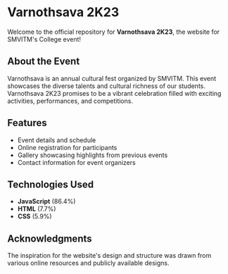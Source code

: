 # Varnothsava 2K23

Welcome to the official repository for **Varnothsava 2K23**, the website for SMVITM's College event!

## About the Event

Varnothsava is an annual cultural fest organized by SMVITM. This event showcases the diverse talents and cultural richness of our students. Varnothsava 2K23 promises to be a vibrant celebration filled with exciting activities, performances, and competitions.

## Features

- Event details and schedule
- Online registration for participants
- Gallery showcasing highlights from previous events
- Contact information for event organizers

## Technologies Used

- **JavaScript** (86.4%)
- **HTML** (7.7%)
- **CSS** (5.9%)

## Acknowledgments

The inspiration for the website's design and structure was drawn from various online resources and publicly available designs.
